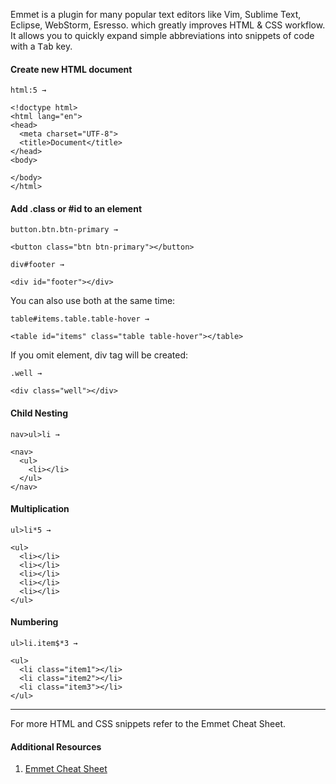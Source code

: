 Emmet is a plugin for many popular text editors like Vim, Sublime Text,
Eclipse, WebStorm, Esresso. which greatly improves HTML & CSS workflow.
It allows you to quickly expand simple abbreviations into snippets of code with
a <kbd>Tab</kbd> key.

#### Create new HTML document
```
html:5 →

<!doctype html>
<html lang="en">
<head>
  <meta charset="UTF-8">
  <title>Document</title>
</head>
<body>

</body>
</html>
```

#### Add .class or #id to an element
```
button.btn.btn-primary →

<button class="btn btn-primary"></button>
```

```
div#footer →

<div id="footer"></div>
```

You can also use both at the same time:
```
table#items.table.table-hover →

<table id="items" class="table table-hover"></table>
```

If you omit element, div tag will be created:

```
.well →

<div class="well"></div>
```

#### Child Nesting
```
nav>ul>li →

<nav>
  <ul>
    <li></li>
  </ul>
</nav>
```

#### Multiplication
```
ul>li*5 →

<ul>
  <li></li>
  <li></li>
  <li></li>
  <li></li>
  <li></li>
</ul>
```

#### Numbering
```
ul>li.item$*3 →

<ul>
  <li class="item1"></li>
  <li class="item2"></li>
  <li class="item3"></li>
</ul>
```
<hr>

For more HTML and CSS snippets refer to the Emmet Cheat Sheet.

#### <i class="fa fa-lightbulb-o text-danger"></i> Additional Resources

1. [Emmet Cheat Sheet](http://docs.emmet.io/cheat-sheet/)



